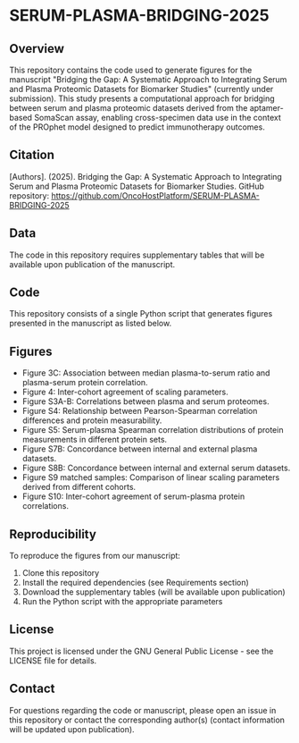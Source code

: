 # SERUM-PLASMA-BRIDGING-2025
## Overview
This repository contains the code used to generate figures for the manuscript "Bridging the Gap: A Systematic Approach to Integrating Serum and Plasma Proteomic Datasets for Biomarker Studies" (currently under submission). This study presents a computational approach for bridging between serum and plasma proteomic datasets derived from the aptamer-based SomaScan assay, enabling cross-specimen data use in the context of the PROphet model designed to predict immunotherapy outcomes.
## Citation
[Authors]. (2025). Bridging the Gap: A Systematic Approach to Integrating Serum and Plasma Proteomic Datasets for Biomarker Studies. GitHub repository: https://github.com/OncoHostPlatform/SERUM-PLASMA-BRIDGING-2025
## Data
The code in this repository requires supplementary tables that will be available upon publication of the manuscript.
## Code
This repository consists of a single Python script that generates figures presented in the manuscript as listed below.
## Figures
- Figure 3C: Association between median plasma-to-serum ratio and plasma-serum protein correlation.
- Figure 4: Inter-cohort agreement of scaling parameters.
- Figure S3A-B: Correlations between plasma and serum proteomes.
- Figure S4: Relationship between Pearson-Spearman correlation differences and protein measurability.
- Figure S5: Serum-plasma Spearman correlation distributions of protein measurements in different protein sets.
- Figure S7B: Concordance between internal and external plasma datasets.
- Figure S8B: Concordance between internal and external serum datasets.
- Figure S9 matched samples: Comparison of linear scaling parameters derived from different cohorts.
- Figure S10: Inter-cohort agreement of serum-plasma protein correlations.
## Reproducibility
To reproduce the figures from our manuscript:
1. Clone this repository
2. Install the required dependencies (see Requirements section)
3. Download the supplementary tables (will be available upon publication)
4. Run the Python script with the appropriate parameters
## License
This project is licensed under the GNU General Public License - see the LICENSE file for details.
## Contact
For questions regarding the code or manuscript, please open an issue in this repository or contact the corresponding author(s) (contact information will be updated upon publication).
